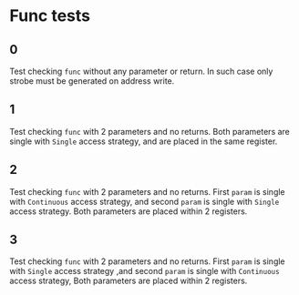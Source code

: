 # Func tests

## 0
Test checking `func` without any parameter or return.
In such case only strobe must be generated on address write.

## 1
Test checking `func` with 2 parameters and no returns.
Both parameters are single with `Single` access strategy, and are placed in the same register.

## 2
Test checking `func` with 2 parameters and no returns.
First `param` is single with `Continuous` access strategy, and second `param` is single with `Single` access strategy.
Both parameters are placed within 2 registers.

## 3
Test checking `func` with 2 parameters and no returns.
First `param` is single with `Single` access strategy ,and second `param` is single with `Continuous` access strategy,
Both parameters are placed within 2 registers.
